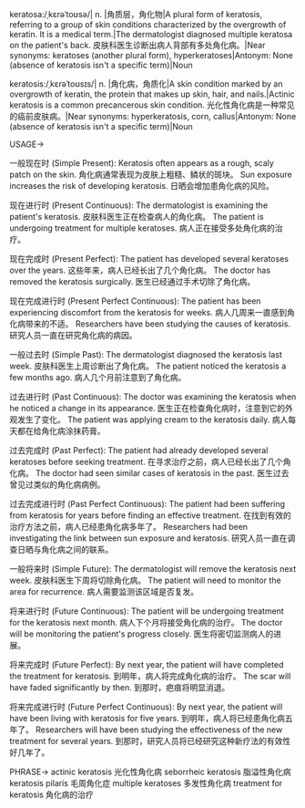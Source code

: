 keratosa:/ˌkɛrəˈtoʊsə/| n. |角质层，角化物|A plural form of keratosis, referring to a group of skin conditions characterized by the overgrowth of keratin.  It is a medical term.|The dermatologist diagnosed multiple keratosa on the patient's back.  皮肤科医生诊断出病人背部有多处角化病。|Near synonyms:  keratoses (another plural form),  hyperkeratoses|Antonym:  None (absence of keratosis isn't a specific term)|Noun


keratosis:/ˌkɛrəˈtoʊsɪs/| n. |角化病，角质化|A skin condition marked by an overgrowth of keratin, the protein that makes up skin, hair, and nails.|Actinic keratosis is a common precancerous skin condition.  光化性角化病是一种常见的癌前皮肤病。|Near synonyms:  hyperkeratosis,  corn,  callus|Antonym:  None (absence of keratosis isn't a specific term)|Noun


USAGE->


一般现在时 (Simple Present):
Keratosis often appears as a rough, scaly patch on the skin. 角化病通常表现为皮肤上粗糙、鳞状的斑块。
Sun exposure increases the risk of developing keratosis.  日晒会增加患角化病的风险。

现在进行时 (Present Continuous):
The dermatologist is examining the patient's keratosis. 皮肤科医生正在检查病人的角化病。
The patient is undergoing treatment for multiple keratoses.  病人正在接受多处角化病的治疗。

现在完成时 (Present Perfect):
The patient has developed several keratoses over the years.  这些年来，病人已经长出了几个角化病。
The doctor has removed the keratosis surgically.  医生已经通过手术切除了角化病。

现在完成进行时 (Present Perfect Continuous):
The patient has been experiencing discomfort from the keratosis for weeks.  病人几周来一直感到角化病带来的不适。
Researchers have been studying the causes of keratosis.  研究人员一直在研究角化病的病因。

一般过去时 (Simple Past):
The dermatologist diagnosed the keratosis last week.  皮肤科医生上周诊断出了角化病。
The patient noticed the keratosis a few months ago.  病人几个月前注意到了角化病。

过去进行时 (Past Continuous):
The doctor was examining the keratosis when he noticed a change in its appearance.  医生正在检查角化病时，注意到它的外观发生了变化。
The patient was applying cream to the keratosis daily.  病人每天都在给角化病涂抹药膏。

过去完成时 (Past Perfect):
The patient had already developed several keratoses before seeking treatment.  在寻求治疗之前，病人已经长出了几个角化病。
The doctor had seen similar cases of keratosis in the past.  医生过去曾见过类似的角化病病例。

过去完成进行时 (Past Perfect Continuous):
The patient had been suffering from keratosis for years before finding an effective treatment.  在找到有效的治疗方法之前，病人已经患角化病多年了。
Researchers had been investigating the link between sun exposure and keratosis.  研究人员一直在调查日晒与角化病之间的联系。

一般将来时 (Simple Future):
The dermatologist will remove the keratosis next week.  皮肤科医生下周将切除角化病。
The patient will need to monitor the area for recurrence.  病人需要监测该区域是否复发。

将来进行时 (Future Continuous):
The patient will be undergoing treatment for the keratosis next month.  病人下个月将接受角化病的治疗。
The doctor will be monitoring the patient's progress closely.  医生将密切监测病人的进展。

将来完成时 (Future Perfect):
By next year, the patient will have completed the treatment for keratosis.  到明年，病人将完成角化病的治疗。
The scar will have faded significantly by then.  到那时，疤痕将明显消退。

将来完成进行时 (Future Perfect Continuous):
By next year, the patient will have been living with keratosis for five years. 到明年，病人将已经患角化病五年了。
Researchers will have been studying the effectiveness of the new treatment for several years.  到那时，研究人员将已经研究这种新疗法的有效性好几年了。


PHRASE->
actinic keratosis 光化性角化病
seborrheic keratosis  脂溢性角化病
keratosis pilaris 毛周角化症
multiple keratoses 多发性角化病
treatment for keratosis 角化病的治疗
